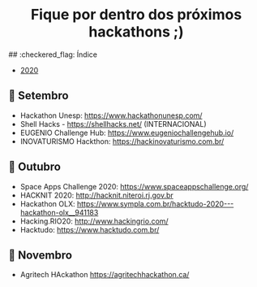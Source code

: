<br />
    <h1 align="center">Fique por dentro dos próximos hackathons ;)</h1>
## :checkered_flag: Índice

* [2020](#2020)

## :rocket: Setembro
- Hackathon Unesp:  https://www.hackathonunesp.com/
- Shell Hacks - https://shellhacks.net/ (INTERNACIONAL)
- EUGENIO Challenge Hub: https://www.eugeniochallengehub.io/
- INOVATURISMO Hackthon: https://hackinovaturismo.com.br/

## :rocket: Outubro
- Space Apps Challenge 2020: https://www.spaceappschallenge.org/
- HACKNIT 2020: http://hacknit.niteroi.rj.gov.br
- Hackathon OLX: https://www.sympla.com.br/hacktudo-2020---hackathon-olx__941183
- Hacking.RIO20: http://www.hackingrio.com/
- Hacktudo: https://www.hacktudo.com.br/

## :rocket: Novembro
- Agritech HAckathon https://agritechhackathon.ca/ 




